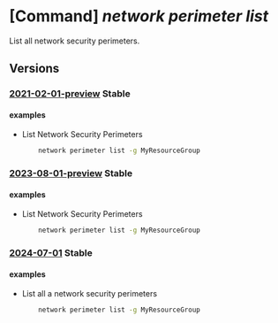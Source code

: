 # [Command] _network perimeter list_

List all network security perimeters.

## Versions

### [2021-02-01-preview](/Resources/mgmt-plane/L3N1YnNjcmlwdGlvbnMve30vcHJvdmlkZXJzL21pY3Jvc29mdC5uZXR3b3JrL25ldHdvcmtzZWN1cml0eXBlcmltZXRlcnM=/2021-02-01-preview.xml) **Stable**

<!-- mgmt-plane /subscriptions/{}/providers/microsoft.network/networksecurityperimeters 2021-02-01-preview -->
<!-- mgmt-plane /subscriptions/{}/resourcegroups/{}/providers/microsoft.network/networksecurityperimeters 2021-02-01-preview -->

#### examples

- List Network Security Perimeters
    ```bash
        network perimeter list -g MyResourceGroup
    ```

### [2023-08-01-preview](/Resources/mgmt-plane/L3N1YnNjcmlwdGlvbnMve30vcHJvdmlkZXJzL21pY3Jvc29mdC5uZXR3b3JrL25ldHdvcmtzZWN1cml0eXBlcmltZXRlcnM=/2023-08-01-preview.xml) **Stable**

<!-- mgmt-plane /subscriptions/{}/providers/microsoft.network/networksecurityperimeters 2023-08-01-preview -->
<!-- mgmt-plane /subscriptions/{}/resourcegroups/{}/providers/microsoft.network/networksecurityperimeters 2023-08-01-preview -->

#### examples

- List Network Security Perimeters
    ```bash
        network perimeter list -g MyResourceGroup
    ```

### [2024-07-01](/Resources/mgmt-plane/L3N1YnNjcmlwdGlvbnMve30vcHJvdmlkZXJzL21pY3Jvc29mdC5uZXR3b3JrL25ldHdvcmtzZWN1cml0eXBlcmltZXRlcnM=/2024-07-01.xml) **Stable**

<!-- mgmt-plane /subscriptions/{}/providers/microsoft.network/networksecurityperimeters 2024-07-01 -->
<!-- mgmt-plane /subscriptions/{}/resourcegroups/{}/providers/microsoft.network/networksecurityperimeters 2024-07-01 -->

#### examples

- List all a network security perimeters
    ```bash
        network perimeter list -g MyResourceGroup
    ```
